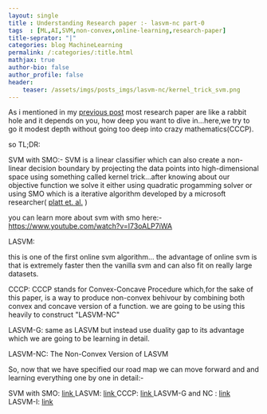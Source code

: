 ```yaml
---
layout: single
title : Understanding Research paper :- lasvm-nc part-0
tags  : [ML,AI,SVM,non-convex,online-learning,research-paper]
title-seprator: "|"
categories: blog MachineLearning
permalink: /:categories/:title.html
mathjax: true
author-bio: false
author_profile: false
header:
    teaser: /assets/imgs/posts_imgs/lasvm-nc/kernel_trick_svm.png
---
```



As i mentioned in my <a href="#">previous post</a> most research paper are like a rabbit hole and it depends on you, how deep you want to dive in...here,we try to go it modest depth without going too deep into crazy mathematics(CCCP).

so TL;DR:

SVM with SMO:-
SVM is a linear classifier which can also create a non-linear decision boundary by projecting the data points into high-dimensional space using something called kernel trick...after knowing about our objective function we solve it either using quadratic progamming solver or using SMO which is a iterative algorithm developed by a microsoft researcher( <a href="https://www.microsoft.com/en-us/research/wp-content/uploads/2016/02/tr-98-14.pdf">platt et. al.</a> )

you can learn more about svm with smo here:-
https://www.youtube.com/watch?v=I73oALP7iWA

LASVM:

this is one of the first online svm algorithm... the advantage of online svm is that is extremely faster then the vanilla svm and can also fit on really large datasets.


CCCP:
CCCP stands for Convex-Concave Procedure which,for the sake of this paper, is a way to produce non-convex behivour by combining both convex and concave version of a function. we are going to be using this heavily to construct "LASVM-NC"


LASVM-G:
same as LASVM but instead use duality gap to its advantage which we are going to be learning in detail.

LASVM-NC:
The Non-Convex Version of LASVM


So, now that we have specified our road map we can move forward and and learning everything one by one in detail:-

SVM with SMO: <a href="#"> link </a>
LASVM: <a href="#"> link </a>
CCCP:  <a href="#"> link </a>
LASVM-G and NC : <a href="#"> link </a>
LASVM-I: <a href="#">link</a>